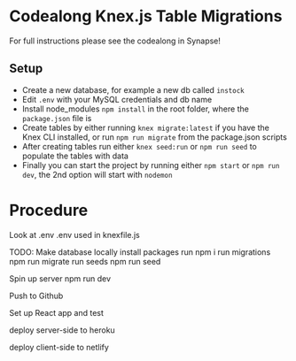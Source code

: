 # Codealong Knex.js Table Migrations

For full instructions please see the codealong in Synapse!

## Setup

- Create a new database, for example a new db called `instock`
- Edit `.env` with your MySQL credentials and db name
- Install node_modules `npm install` in the root folder, where the `package.json` file is
- Create tables by either running `knex migrate:latest` if you have the Knex CLI installed, or run `npm run migrate` from the package.json scripts
- After creating tables run either `knex seed:run` or `npm run seed` to populate the tables with data
- Finally you can start the project by running either `npm start` or `npm run dev`, the 2nd option will start with `nodemon`

# Procedure

Look at .env
.env used in knexfile.js

TODO:
Make database locally
install packages
    run npm i
run migrations
    npm run migrate
run seeds
    npm run seed

Spin up server
    npm run dev

Push to Github

Set up React app and test

deploy server-side to heroku

deploy client-side to netlify
